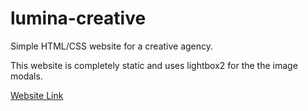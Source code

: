 # lumina-creative
Simple HTML/CSS website for a creative agency.

This website is completely static and uses lightbox2 for the the image modals.

[Website Link](https://ethanmrubenstein.github.io/lumina-creative)
